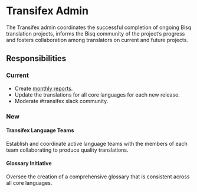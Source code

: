 # Transifex Admin

The Transifex admin coordinates the successful completion of ongoing Bisq translation projects, informs the Bisq community of the project’s progress and fosters collaboration among translators on current and future projects.

## Responsibilities

### Current
- Create [monthly reports](https://github.com/bisq-network/roles/issues/20).
- Update the translations for all core languages for each new release.
- Moderate #transifex slack community.

### New

#### Transifex Language Teams
Establish and coordinate active language teams with the members of each team collaborating to produce quality translations. 

#### Glossary Initiative
Oversee the creation of a comprehensive glossary that is consistent across all core languages.
